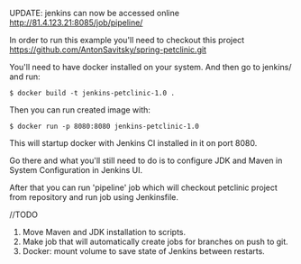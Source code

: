 UPDATE: jenkins can now be accessed online http://81.4.123.21:8085/job/pipeline/

In order to run this example you'll need to checkout this project
https://github.com/AntonSavitsky/spring-petclinic.git

You'll need to have docker installed on your system.
And then go to jenkins/ and run:

`$ docker build -t jenkins-petclinic-1.0 .`

Then you can run created image with:

`$ docker run -p 8080:8080 jenkins-petclinic-1.0`

This will startup docker with Jenkins CI installed in it on port 8080.

Go there and what you'll still need to do is to configure JDK and Maven in System Configuration in Jenkins UI.
 
After that you can run 'pipeline' job which will checkout petclinic project from repository and run job using Jenkinsfile.
  
//TODO

1. Move Maven and JDK installation to scripts.
2. Make job that will automatically create jobs for branches on push to git.
3. Docker: mount volume to save state of Jenkins between restarts.
